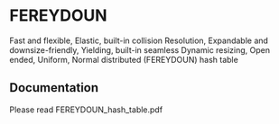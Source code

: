 # FEREYDOUN
Fast and flexible, Elastic, built-in collision Resolution, Expandable and downsize-friendly, Yielding, built-in seamless Dynamic resizing, Open ended, Uniform, Normal distributed (FEREYDOUN) hash table


## Documentation
Please read FEREYDOUN_hash_table.pdf
